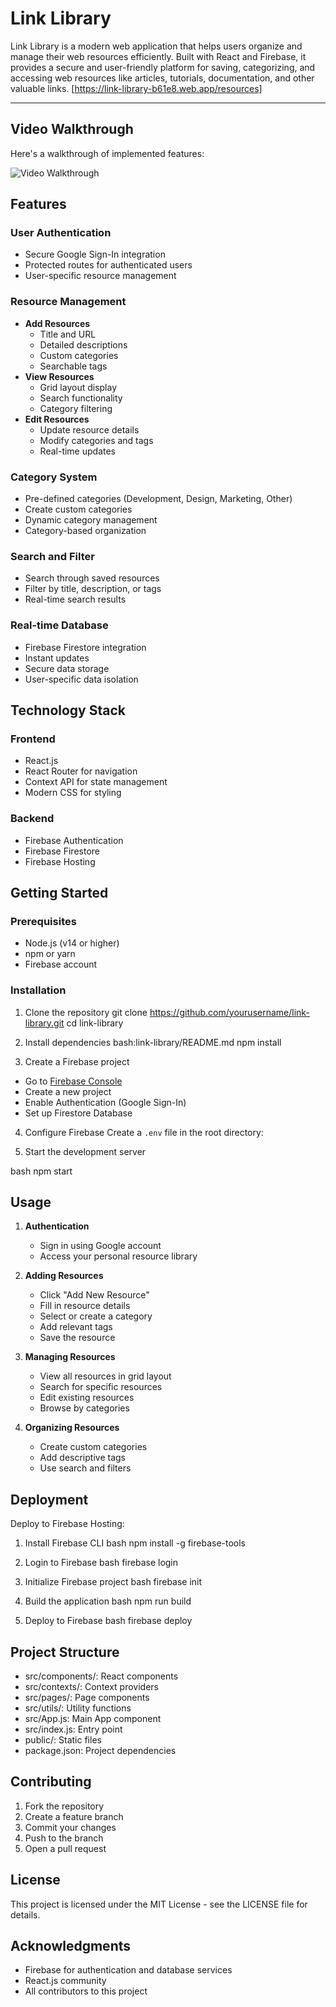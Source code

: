 # Link Library

Link Library is a modern web application that helps users organize and manage their web resources efficiently. Built with React and Firebase, it provides a secure and user-friendly platform for saving, categorizing, and accessing web resources like articles, tutorials, documentation, and other valuable links. [https://link-library-b61e8.web.app/resources]

---

## Video Walkthrough

Here's a walkthrough of implemented features:

<img src='VideoUpload.gif' title='Video Walkthrough' width='' alt='Video Walkthrough' />

## Features

### User Authentication

- Secure Google Sign-In integration
- Protected routes for authenticated users
- User-specific resource management

### Resource Management

- **Add Resources**
  - Title and URL
  - Detailed descriptions
  - Custom categories
  - Searchable tags
- **View Resources**
  - Grid layout display
  - Search functionality
  - Category filtering
- **Edit Resources**
  - Update resource details
  - Modify categories and tags
  - Real-time updates

### Category System

- Pre-defined categories (Development, Design, Marketing, Other)
- Create custom categories
- Dynamic category management
- Category-based organization

### Search and Filter

- Search through saved resources
- Filter by title, description, or tags
- Real-time search results

### Real-time Database

- Firebase Firestore integration
- Instant updates
- Secure data storage
- User-specific data isolation

## Technology Stack

### Frontend

- React.js
- React Router for navigation
- Context API for state management
- Modern CSS for styling

### Backend

- Firebase Authentication
- Firebase Firestore
- Firebase Hosting

## Getting Started

### Prerequisites

- Node.js (v14 or higher)
- npm or yarn
- Firebase account

### Installation

1. Clone the repository
   git clone https://github.com/yourusername/link-library.git
   cd link-library

2. Install dependencies
   bash:link-library/README.md
   npm install

3. Create a Firebase project

- Go to [Firebase Console](https://console.firebase.google.com/)
- Create a new project
- Enable Authentication (Google Sign-In)
- Set up Firestore Database

4. Configure Firebase
   Create a `.env` file in the root directory:

5. Start the development server

bash
npm start

## Usage

1. **Authentication**

   - Sign in using Google account
   - Access your personal resource library

2. **Adding Resources**

   - Click "Add New Resource"
   - Fill in resource details
   - Select or create a category
   - Add relevant tags
   - Save the resource

3. **Managing Resources**

   - View all resources in grid layout
   - Search for specific resources
   - Edit existing resources
   - Browse by categories

4. **Organizing Resources**
   - Create custom categories
   - Add descriptive tags
   - Use search and filters

## Deployment

Deploy to Firebase Hosting:

1. Install Firebase CLI
   bash
   npm install -g firebase-tools

2. Login to Firebase
   bash
   firebase login

3. Initialize Firebase project
   bash
   firebase init

4. Build the application
   bash
   npm run build

5. Deploy to Firebase
   bash
   firebase deploy

## Project Structure

- src/components/: React components
- src/contexts/: Context providers
- src/pages/: Page components
- src/utils/: Utility functions
- src/App.js: Main App component
- src/index.js: Entry point
- public/: Static files
- package.json: Project dependencies

## Contributing

1. Fork the repository
2. Create a feature branch
3. Commit your changes
4. Push to the branch
5. Open a pull request

## License

This project is licensed under the MIT License - see the LICENSE file for details.

## Acknowledgments

- Firebase for authentication and database services
- React.js community
- All contributors to this project
